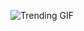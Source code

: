 
<!-- GIF_SECTION -->
![Trending GIF](https://media4.giphy.com/media/v1.Y2lkPThiYjIxNzcyaHN5MzFnOXZtejR4cWg3enRqbHg3bzM5cHFoYXhiZWF6YmRmZTY1YyZlcD12MV9naWZzX3NlYXJjaCZjdD1n/lOfSzpPeMb9gF2OJ5O/giphy.gif)
<!-- END_GIF_SECTION -->
